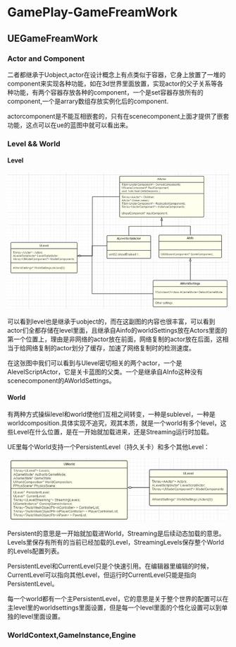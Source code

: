 # GamePlay-GameFreamWork

## UEGameFreamWork

### Actor and Component

二者都继承于Uobject,actor在设计概念上有点类似于容器，它身上放置了一堆的component来实现各种功能，如在3d世界里面放置，实现actor的父子关系等各种功能，有两个容器存放各种的component，一个是set容器存放所有的component,一个是arrary数组存放实例化后的component.

actorcomponent是不能互相嵌套的，只有在scenecomponent上面才提供了嵌套功能，这点可以在ue的蓝图中就可以看出来。

### Level && World

#### Level

![1712467710661](image/README/1712467710661.png)

  可以看到level也是继承于uobject的，而在这副图的内容也很丰富，可以看到actor们全都存储在level里面，且继承自Ainfo的worldSettings放在Actors里面的第一个位置上，理由是非网络的actor放在前面，网络复制的actor放在后面，这相当于给网络复制的actor划分了缓存，加速了网络复制时的检测速度。

  在这张图中我们可以看到与Ulevel密切相关的两个actor，一个是AlevelScriptActor，它是关卡蓝图的父类。一个是继承自AInfo这种没有scenecomponent的AWorldSettings。

#### World

有两种方式操纵level和world使他们互相之间转变，一种是sublevel，一种是worldcomposition.具体实现不追究，观其本质，就是一个world有多个level，这些Level在什么位置，是在一开始就加载进来，还是Streaming运行时加载。

UE里每个World支持一个PersistentLevel（持久关卡）和多个其他Level：

![1712469172424](image/README/1712469172424.png)

Persistent的意思是一开始就加载进World，Streaming是后续动态加载的意思。Levels里保存有所有的当前已经加载的Level，StreamingLevels保存整个World的Levels配置列表。

PersistentLevel和CurrentLevel只是个快速引用。在编辑器里编辑的时候，CurrentLevel可以指向其他Level，但运行时CurrentLevel只能是指向PersistentLevel。

每一个world都有一个主PersistentLevel，它的意思是关于整个世界的配置可以在主level里的worldsettings里面设置，但是每一个level里面的个性化设置可以到单独的level里面设置。

### WorldContext,GameInstance,Engine

